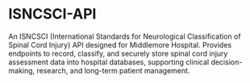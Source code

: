 # ISNCSCI-API
An ISNCSCI (International Standards for Neurological Classification of Spinal Cord Injury) API designed for Middlemore Hospital. Provides endpoints to record, classify, and securely store spinal cord injury assessment data into hospital databases, supporting clinical decision-making, research, and long-term patient management.
